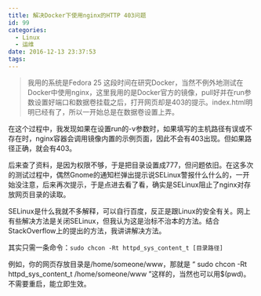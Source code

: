 ```yaml
---
title: 解决Docker下使用nginx的HTTP 403问题
id: 99
categories:
  - Linux
  - 运维
date: 2016-12-13 23:37:53
tags:
---
```


> 我用的系统是Fedora 25
这段时间在研究Docker，当然不例外地测试在Docker中使用nginx，这里我用的是Docker官方的镜像，pull好并在run参数设置好端口和数据卷挂载之后，打开网页却是403的提示。index.html明明已经有了，所以一开始总是在数据卷设置上弄。

在这个过程中，我发现如果在设置run的-v参数时，如果填写的主机路径有误或不存在时，nginx容器会调用镜像内置的示例页面，因此不会有403出现。但如果路径正确，就会有403。

后来查了资料，是因为权限不够，于是把目录设置成777，但问题依旧。在这多次的测试过程中，偶然Gnome的通知栏弹出提示说SELinux警报什么什么的，一开始没注意，后来再次提示，于是点进去看了看，确实是SELinux阻止了nginx对存放网页目录的读取。

SELinux是什么我就不多解释，可以自行百度，反正是跟Linux的安全有关。网上有些解决方法是关闭SELinux，但我认为这是治标不治本的方法。结合StackOverflow上的提出的方法，我讲讲解决方法。

其实只需一条命令：`sudo chcon -Rt httpd_sys_content_t [目录路径]`

例如，你的网页存放目录是/home/someone/www，那就是 “ sudo chcon -Rt httpd_sys_content_t /home/someone/www ”这样的，当然也可以用$(pwd)。不需要重启，能立即生效。